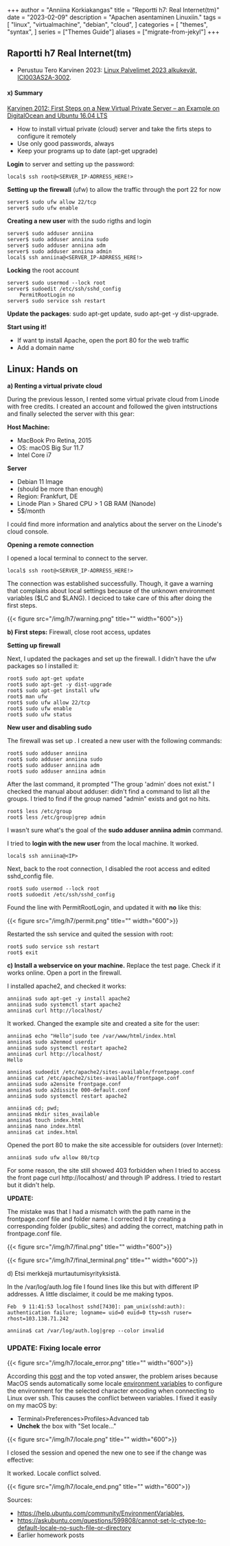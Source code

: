 +++
author = "Anniina Korkiakangas"
title = "Reportti h7: Real Internet(tm)"
date = "2023-02-09"
description = "Apachen asentaminen Linuxiin."
tags = [
    "linux",
    "virtualmachine",
    "debian",
    "cloud",
]
categories = [
    "themes",
    "syntax",
]
series = ["Themes Guide"]
aliases = ["migrate-from-jekyl"]
+++

## **Raportti h7 Real Internet(tm)**
- Perustuu Tero Karvinen 2023: [Linux Palvelimet 2023 alkukevät, ICI003AS2A-3002](https://terokarvinen.com/2023/linux-palvelimet-2023-alkukevat/).

#### **x) Summary** 

[Karvinen 2012: First Steps on a New Virtual Private Server – an Example on DigitalOcean and Ubuntu 16.04 LTS](https://terokarvinen.com/2017/first-steps-on-a-new-virtual-private-server-an-example-on-digitalocean/)

- How to install virtual private (cloud) server and take the firts steps to configure it remotely
- Use only good passwords, always
- Keep your programs up to date (apt-get upgrade)

**Login** to server and setting up the password:

    local$ ssh root@<SERVER_IP-ADRRESS_HERE!> 

**Setting up the firewall** (ufw) to allow the traffic through the port 22 for now

    server$ sudo ufw allow 22/tcp 
    server$ sudo ufw enable

**Creating a new user** with the sudo rigths and login

    server$ sudo adduser anniina
    server$ sudo adduser anniina sudo
    server$ sudo adduser anniina adm
    server$ sudo adduser anniina admin
    local$ ssh anniina@<SERVER_IP-ADRRESS_HERE!>

**Locking** the root account

    server$ sudo usermod --lock root
    server$ sudoedit /etc/ssh/sshd_config
        PermitRootLogin no
    server$ sudo service ssh restart

**Update the packages**: sudo apt-get update, sudo apt-get -y dist-upgrade.

**Start using it!**
- If want tp install Apache, open the port 80 for the web traffic 
- Add a domain name 

## **Linux: Hands on**

**a) Renting a virtual private cloud** 

During the previous lesson, I rented some virtual private cloud from Linode with free credits. I created an account and followed the given intstructions and finally selected the server with this gear:

**Host Machine:**
- MacBook Pro Retina, 2015
- OS: macOS Big Sur 11.7
- Intel Core i7

**Server** 
- Debian 11 Image
-  (should be more than enough)
- Region: Frankfurt, DE
- Linode Plan > Shared CPU > 1 GB RAM (Nanode)
- 5$/month

I could find more information and analytics about the server on the Linode's cloud console. 

**Opening a remote connection**

I opened a local terminal to connect to the server. 

    local$ ssh root@<SERVER_IP-ADRRESS_HERE!>

The connection was established successfully. Though, it gave a warning that complains about local settings because of the unknown environment variables ($LC and $LANG). I deciced to take care of this after doing the first steps. 

{{< figure src="/img/h7/warning.png" title="" width="600">}}

**b) First steps:** Firewall, close root access, updates

**Setting up firewall**

Next, I updated the packages and set up the firewall. I didn't have the ufw packages so I installed it:

    root$ sudo apt-get update
    root$ sudo apt-get -y dist-upgrade
    root$ sudo apt-get install ufw
    root$ man ufw
    root$ sudo ufw allow 22/tcp 
    root$ sudo ufw enable
    root$ sudo ufw status


**New user and disabling sudo**

The firewall was set up . I created a new user with the following commands:

    root$ sudo adduser anniina
    root$ sudo adduser anniina sudo
    root$ sudo adduser anniina adm
    root$ sudo adduser anniina admin

After the last command, it prompted "The group 'admin' does not exist." I checked the manual about adduser: didn't find a command to list all the groups. I tried to find if the group named "admin" exists and got no hits. 

    root$ less /etc/group
    root$ less /etc/group|grep admin

I wasn't sure what's the goal of the **sudo adduser anniina admin** command. 

I tried to **login with the new user** from the local machine. It worked.

    local$ ssh anniina@<IP>

Next, back to the root connection, I disabled the root access and edited sshd_config file. 

    root$ sudo usermod --lock root
    root$ sudoedit /etc/ssh/sshd_config

Found the line with PermitRootLogin, and updated it with **no** like this:

{{< figure src="/img/h7/permit.png" title="" width="600">}}

Restarted the ssh service and quited the session with root:

    root$ sudo service ssh restart
    root$ exit

**c) Install a webservice on your machine.** Replace the test page. Check if it works online. Open a port in the firewall. 

I installed apache2, and checked it works:

    anniina$ sudo apt-get -y install apache2
    anniina$ sudo systemctl start apache2
    anniina$ curl http://localhost/

It worked. Changed the example site and created a site for the user: 

    anniina$ echo "Hello"|sudo tee /var/www/html/index.html 
    anniina$ sudo a2enmod userdir
    anniina$ sudo systemctl restart apache2
    anniina$ curl http://localhost/
    Hello
    
    anniina$ sudoedit /etc/apache2/sites-available/frontpage.conf
    anniina$ cat /etc/apache2/sites-available/frontpage.conf 
    anniina$ sudo a2ensite frontpage.conf
    anniina$ sudo a2dissite 000-default.conf
    anniina$ sudo systemctl restart apache2

    anniina$ cd; pwd;
    anniina$ mkdir sites_available
    anniina$ touch index.html
    anniina$ nano index.html
    anniina$ cat index.html

Opened the port 80 to make the site accessible for outsiders (over Internet): 

    anniina$ sudo ufw allow 80/tcp

For some reason, the site still showed 403 forbidden when I tried to access the front page curl http://localhost/ and through IP address. I tried to restart but it didn't help. 

**UPDATE:**

The mistake was that I had a mismatch with the path name in the frontpage.conf file and folder name. I corrected it by creating a corresponding folder (public_sites) and adding the correct, matching path in frontpage.conf file.

{{< figure src="/img/h7/final.png" title="" width="600">}}

{{< figure src="/img/h7/final_terminal.png" title="" width="600">}}
    
d) Etsi merkkejä murtautumisyrityksistä.

In the /var/log/auth.log file I found lines like this but with different IP addresses. A little disclaimer, it could be me making typos. 

    Feb  9 11:41:53 localhost sshd[7430]: pam_unix(sshd:auth): authentication failure; logname= uid=0 euid=0 tty=ssh ruser= rhost=103.138.71.242 

    anniina$ cat /var/log/auth.log|grep --color invalid
 

### **UPDATE: Fixing locale error**

{{< figure src="/img/h7/locale_error.png" title="" width="600">}}

According this [post](https://askubuntu.com/questions/599808/cannot-set-lc-ctype-to-default-locale-no-such-file-or-directory) and the top voted answer, the problem arises because MacOS sends automatically some locale [environment variables](https://help.ubuntu.com/community/EnvironmentVariables) to configure the environment for the selected character encoding when connecting to Linux over ssh. This causes the conflict between variables. I fixed it easily on my macOS by: 

- Terminal>Preferences>Profiles>Advanced tab
- **Unchek** the box with "Set locale..."

{{< figure src="/img/h7/locale.png" title="" width="600">}}

I closed the session and opened the new one to see if the change was effective: 

It worked. Locale conflict solved. 

{{< figure src="/img/h7/locale_end.png" title="" width="600">}}

Sources: 
- https://help.ubuntu.com/community/EnvironmentVariables,
- https://askubuntu.com/questions/599808/cannot-set-lc-ctype-to-default-locale-no-such-file-or-directory
- Earlier homework posts
